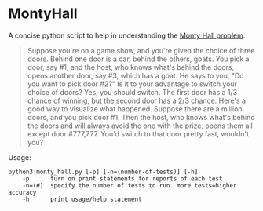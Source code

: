 MontyHall
=========

A concise python script to help in understanding the [Monty Hall problem](https://en.wikipedia.org/wiki/Monty_Hall_problem).

> Suppose you're on a game show, and you're given the choice of three doors. Behind one door is a car, behind the others, goats. You pick a door, say #1, and the host, who knows what's behind the doors, opens another door, say #3, which has a goat. He says to you, "Do you want to pick door #2?" Is it to your advantage to switch your choice of doors?
> Yes; you should switch. The first door has a 1/3 chance of winning, but the second door has a 2/3 chance. Here's a good way to visualize what happened. Suppose there are a million doors, and you pick door #1. Then the host, who knows what's behind the doors and will always avoid the one with the prize, opens them all except door #777,777. You'd switch to that door pretty fast, wouldn't you?

Usage:

	python3 monty_hall.py [-p] [-n=(number-of-tests)] [-h]
		-p      turn on print statements for reports of each test
		-n=(#)  specify the number of tests to run. more tests=higher accuracy
		-h      print usage/help statement


